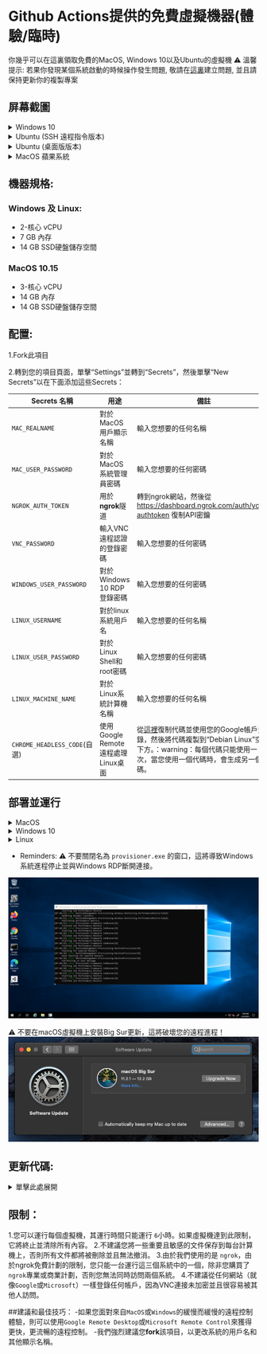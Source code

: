 # Github Actions提供的免費虛擬機器(體驗/臨時)

你幾乎可以在這裏領取免費的MacOS, Windows 10以及Ubuntu的虛擬機
:warning: 溫馨提示: 若果你發現某個系統啟動的時候操作發生問題, 敬請在[這裏](https://github.com/RealKoolisw/VirtualMachine-GithubAction/issues)建立問題, 並且請保持更新你的複製專案

## 屏幕截圖
<details>
    <summary>Windows 10</summary>
<br>
    
- Windows 10 系統版本
<img src="https://raw.githubusercontent.com/RealKoolisw/image/main/VirtualMachine-GHAction/sceenshots/268600af-c8b9-47cf-b5dd-d1c1ed6d9ce9.png">

- Windows 10 任務管理器
<img src="https://raw.githubusercontent.com/RealKoolisw/image/main/VirtualMachine-GHAction/sceenshots/0cf98258-a6fe-46bb-ac9a-ee4bb3037e3a.png" >

- Windows 10 裝置管理器
<img src="https://raw.githubusercontent.com/RealKoolisw/image/main/VirtualMachine-GHAction/sceenshots/d32cf285-5ecf-4cce-a52a-5cb54fb130c7.png">

- Windows 10 裝置規格
<img src="https://raw.githubusercontent.com/RealKoolisw/image/main/VirtualMachine-GHAction/sceenshots/e1852b80-d550-44f3-b619-86ea82902bb4.png">
    
</details>

<details>
    <summary>Ubuntu (SSH 遠程指令版本)</summary>
<br>

1. 點擊 **Run Workflox**
<img src="https://raw.githubusercontent.com/RealKoolisw/image/main/VirtualMachine-GHAction/sceenshots/96644176-D760-47D4-BED2-C47E62A6763F.png" >

2. 複製 SSH 連結
<img src="https://raw.githubusercontent.com/RealKoolisw/image/main/VirtualMachine-GHAction/sceenshots/0F804C5F-FE8F-45FA-9720-F91F212597DF.png" >

3. 從你的電腦終端機或者SSH客戶端中輸入你的SSH連結及登入方式
<img src="https://raw.githubusercontent.com/RealKoolisw/image/main/VirtualMachine-GHAction/sceenshots/78FE6C5A-7270-4986-AB8F-57EC4C9B4F44.png" >

請緊記輸入你所設定的Linux系統密碼

4. 輸入 **sudo -i** 以獲取超級用戶, 並且輸入你的密碼
<img src="https://raw.githubusercontent.com/RealKoolisw/image/main/VirtualMachine-GHAction/sceenshots/E5527744-1ED1-4550-8867-EF4EC76D6895.png" >

5. 享受你的免費6小時Linux虛擬機
<img src="https://raw.githubusercontent.com/RealKoolisw/image/main/VirtualMachine-GHAction/sceenshots/E6E9EA63-AC24-4FDB-AAF9-8B509658440A.png" >

</details>

<details>
    <summary>Ubuntu (桌面版版本)</summary>
<br>

- 桌面截圖
<img src="https://raw.githubusercontent.com/RealKoolisw/image/main/VirtualMachine-GHAction/sceenshots/4EB9C2FF-9D03-4998-A440-D7716A0F7CD0.png" >

- Linux Chrome瀏覽器
<img src="https://raw.githubusercontent.com/RealKoolisw/image/main/VirtualMachine-GHAction/sceenshots/09F0A4CF-9B30-44CD-8DC4-139D03DFC2CC.png" >

- 任意下載你喜歡的Linux軟件
<img src="https://raw.githubusercontent.com/RealKoolisw/image/main/VirtualMachine-GHAction/sceenshots/A0886141-DF1E-4379-88E7-F00EDAD87D0E.png">

</details>

<details>
    <summary>MacOS 蘋果系統</summary>
<br>

- 桌面屏幕截圖
<img src="https://raw.githubusercontent.com/RealKoolisw/image/main/VirtualMachine-GHAction/sceenshots/Screenshot%202021-02-23%20at%207.32.41%20AM.png" >

- 設定
<img src="https://raw.githubusercontent.com/RealKoolisw/image/main/VirtualMachine-GHAction/sceenshots/Screenshot%202021-02-23%20at%207.32.21%20AM.png" >

- 內存
<img src="https://raw.githubusercontent.com/RealKoolisw/image/main/VirtualMachine-GHAction/sceenshots/Screenshot%202021-02-23%20at%207.32.58%20AM.png" >

- 硬盤儲存空間
<img src="https://raw.githubusercontent.com/RealKoolisw/image/main/VirtualMachine-GHAction/sceenshots/Screenshot%202021-02-23%20at%207.33.18%20AM.png" >

- 預先下載的軟件
<img src="https://raw.githubusercontent.com/RealKoolisw/image/main/VirtualMachine-GHAction/sceenshots/Screenshot%202021-02-23%20at%207.34.10%20AM.png" >

</details>

## 機器規格:
### Windows 及 Linux:
- 2-核心 vCPU
- 7 GB 內存
- 14 GB SSD硬盤儲存空間
### MacOS 10.15
- 3-核心 vCPU
- 14 GB 內存
- 14 GB SSD硬盤儲存空間

## 配置:

1.Fork此項目

2.轉到您的項目頁面，單擊“Settings”並轉到“Secrets”，然後單擊“New Secrets”以在下面添加這些Secrets：

Secrets 名稱 | 用途 | 備註
----- | ----- | -----
`MAC_REALNAME` | 對於MacOS用戶顯示名稱 | 輸入您想要的任何名稱
`MAC_USER_PASSWORD` | 對於MacOS系統管理員密碼 | 輸入您想要的任何密碼
`NGROK_AUTH_TOKEN` | 用於**ngrok**隧道 | 轉到ngrok網站，然後從 https://dashboard.ngrok.com/auth/your-authtoken 復制API密鑰
`VNC_PASSWORD` | 輸入VNC遠程認證的登錄密碼 | 輸入您想要的任何密碼
`WINDOWS_USER_PASSWORD` | 對於Windows 10 RDP登錄密碼 | 輸入您想要的任何密碼
`LINUX_USERNAME` | 對於linux系統用戶名 | 輸入您想要的任何名稱
`LINUX_USER_PASSWORD` | 對於Linux Shell和root密碼 | 輸入您想要的任何密碼
`LINUX_MACHINE_NAME` | 對於Linux系統計算機名稱 | 輸入您想要的任何名稱
`CHROME_HEADLESS_CODE`(自選) | 使用Google Remote遠程處理Linux桌面 | 從[這裡](https://remotedesktop.google.com/headless)復制代碼並使用您的Google帳戶登錄，然後將代碼複製到“Debian Linux”空白下方。：warning：每個代碼只能使用一次，當您使用一個代碼時，會生成另一個代碼。

## 部署並運行

<details>
    <summary>MacOS</summary>
<br>
    
1. 轉到`Actions`標籤，然後選擇系統工作流程之一。

2. 點擊`Run Workflow`左側的按鈕`This workflow has a workflow_dispatch event trigger`行列.

3. 等幾分鐘.

4. 前往 https://dashboard.ngrok.com/status/tunnels 並檢查是否有一個在線隧道在運行.

5. 複製鏈接 (**不帶tcp://**) 並轉到VNC Viewer（下載並安裝），輸入鏈接以連接從網站複製的區域。

6. 在用戶名`koolisw`和您輸入的`VNC_PASSWORD`的密碼中填寫這些登錄信息。

7. 享受！

</details>

<details>
    <summary>Windows 10</summary>
<br>

1.首先，啟動Windows 10系統的操作。
2.其次，轉到 https://dashboard.ngrok.com/status/tunnels ，檢查是否有一個在線隧道在運行。
3.轉到Windows遠程桌面連接應用程序或Microsoft遠程桌面軟件以連接到Windows 10 VPS。
4.享受！

</details>

<details>
    <summary>Linux</summary>
<br>

1.首先，開始Linux System的操作。
2.其次，從控制台複製鏈接
<img src="https://raw.githubusercontent.com/RealKoolisw/image/main/VirtualMachine-GHAction/sceenshots/0F804C5F-FE8F-45FA-9720-F91F212597DF.png" >
3. 轉到MacOS Terminal或Windows CMD Terminal或ssh客戶端，然後輸入提供的命令。 然後輸入您的ssh密碼。
<img src="https://raw.githubusercontent.com/RealKoolisw/image/main/VirtualMachine-GHAction/sceenshots/78FE6C5A-7270-4986-AB8F-57EC4C9B4F44.png" >
4. ENJOY!

</details>


- Reminders:
:warning: 不要關閉名為 `provisioner.exe` 的窗口，這將導致Windows系統進程停止並與Windows RDP斷開連接。
<img src="https://raw.githubusercontent.com/RealKoolisw/image/main/VirtualMachine-GHAction/sceenshots/9a56f43b-0734-4186-b619-1588c208eb05.png">

:warning: 不要在macOS虛擬機上安裝Big Sur更新，這將破壞您的遠程進程！
<img src="https://raw.githubusercontent.com/RealKoolisw/image/main/VirtualMachine-GHAction/sceenshots/Screenshot%202021-02-23%20at%207.35.57%20AM.png">

## 更新代碼:
<details>
    <summary>單擊此處展開</summary>
<br>

1. 首先，點擊 `compare`.
<img src="https://raw.githubusercontent.com/RealKoolisw/image/main/71352891-F8EF-4A27-A7FC-34960DAE9676.jpeg">

2. 其次，按照以下說明操作，然後按`Pull Request`。
<img src="https://raw.githubusercontent.com/RealKoolisw/image/main/ED0C5969-7230-4846-A692-1E1DA63EF44E.jpeg">

3. 第三，在標題上鍵入任何內容並創建`Pull Request`。
<img src="https://raw.githubusercontent.com/RealKoolisw/image/main/F972E631-1940-4DED-8988-98C97221F6C4.jpeg">

4. 第四，在您重定向到的頁面下單擊`Merge Pull Request`。
<img src="https://raw.githubusercontent.com/RealKoolisw/image/main/65837991-741A-4DE2-A139-7CF9D0E75692.jpeg">
    
</details>

## 限制：
1.您可以運行每個虛擬機，其運行時間只能運行 `6`小時。如果虛擬機達到此限制，它將終止並清除所有內容。
2.不建議您將一些重要且敏感的文件保存到每台計算機上，否則所有文件都將被刪除並且無法撤消。
3.由於我們使用的是 `ngrok`，由於ngrok免費計劃的限制，您只能一台運行這三個系統中的一個，除非您購買了 `ngrok`專業或商業計劃，否則您無法同時訪問兩個系統。
4.不建議從任何網站（就像`Google`或`Microsoft`）一樣登錄任何帳戶，因為VNC連接未加密並且很容易被其他人訪問。

##建議和最佳技巧：
-如果您面對來自`MacOS`或`Windows`的緩慢而緩慢的遠程控制體驗，則可以使用`Google Remote Desktop`或`Microsoft Remote Control`來獲得更快，更流暢的遠程控制。
-我們強烈建議您**fork**該項目，以更改系統的用戶名和其他顯示名稱。
